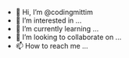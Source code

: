 - 👋 Hi, I’m @codingmittim
- 👀 I’m interested in ...
- 🌱 I’m currently learning ...
- 💞️ I’m looking to collaborate on ...
- 📫 How to reach me ...

<!---
codingmittim/codingmittim is a ✨ special ✨ repository because its `README.md` (this file) appears on your GitHub profile.
You can click the Preview link to take a look at your changes.
--->
